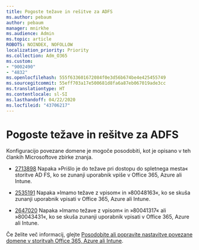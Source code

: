 ```yaml
---
title: Pogoste težave in rešitve za ADFS
ms.author: pebaum
author: pebaum
manager: mnirkhe
ms.audience: Admin
ms.topic: article
ROBOTS: NOINDEX, NOFOLLOW
localization_priority: Priority
ms.collection: Adm_O365
ms.custom:
- "9002490"
- "4832"
ms.openlocfilehash: 555f633601672084f0e3d56b674be4e425455749
ms.sourcegitcommit: 55eff703a17e500681d8fa6a87eb067019ade3cc
ms.translationtype: HT
ms.contentlocale: sl-SI
ms.lasthandoff: 04/22/2020
ms.locfileid: "43706217"
---
```

# <a name="common-issues-and-resolutions-for-adfs"></a>Pogoste težave in rešitve za ADFS

Konfiguracijo povezane domene je mogoče posodobiti, kot je opisano v teh člankih Microsoftove zbirke znanja.

- [2713898](https://support.microsoft.com/help/2713898)  Napaka »Prišlo je do težave pri dostopu do spletnega mesta« storitve AD FS, ko se zunanji uporabnik vpiše v Office 365, Azure ali Intune.

- [2535191](https://support.microsoft.com/help/2535191) Napaka »Imamo težave z vpisom« in »80048163«, ko se skuša zunanji uporabnik vpisati v Office 365, Azure ali Intune.

- [2647020](https://support.microsoft.com/help/2647020)   Napaka »Imamo težave z vpisom« in »80041317« ali »80043431«, ko se skuša zunanji uporabnik vpisati v Office 365, Azure ali Intune.

Če želite več informacij, glejte [Posodobite ali popravite nastavitve povezane domene v storitvah Office 365, Azure ali Intune](https://docs.microsoft.com/office365/troubleshoot/active-directory/update-federated-domain-office-365).
